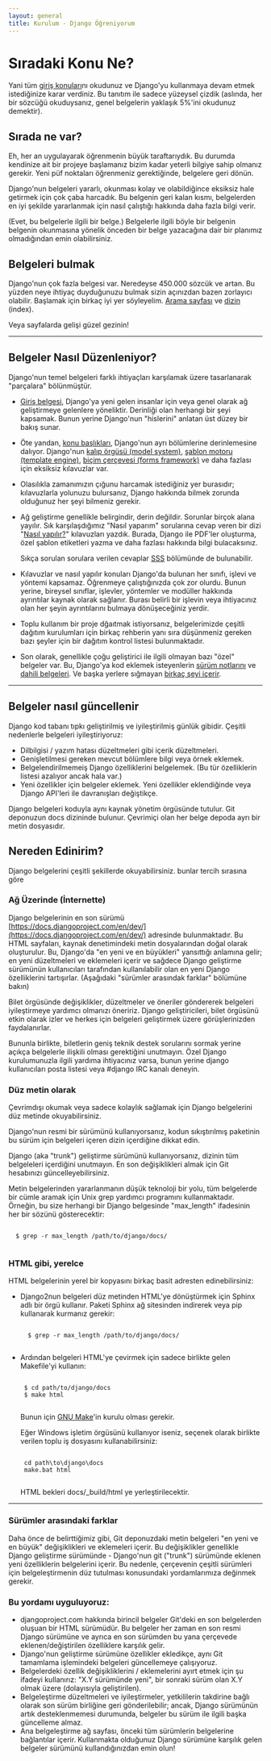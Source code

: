 ```yaml
---
layout: general
title: Kurulum - Django Öğreniyorum
---
```

# Sıradaki Konu Ne?

Yani tüm [giriş konuları](/en/2.0/intro/)nı okudunuz ve Django'yu kullanmaya devam etmek istediğinize karar verdiniz. Bu tanıtım ile sadece yüzeysel çizdik (aslında, her bir sözcüğü okuduysanız, genel belgelerin yaklaşık 5%'ini okudunuz demektir).

## Sırada ne var?

Eh, her an uygulayarak öğrenmenin büyük taraftarıydık. Bu durumda kendinize ait bir projeye başlamanız bizim kadar yeterli bilgiye sahip olmanız gerekir. Yeni püf noktaları öğrenmeniz gerektiğinde, belgelere geri dönün.

Django'nun belgeleri yararlı, okunması kolay ve olabildiğince eksiksiz hale getirmek için çok çaba harcadık. Bu belgenin geri kalan kısmı, belgelerden en iyi şekilde yararlanmak için nasıl çalıştığı hakkında daha fazla bilgi verir.

(Evet, bu belgelerle ilgili bir belge.) Belgelerle ilgili böyle bir belgenin belgenin okunmasına yönelik önceden bir belge yazacağına dair bir planımız olmadığından emin olabilirsiniz.

## Belgeleri bulmak

Django'nun çok fazla belgesi var. Neredeyse 450.000 sözcük ve artan. Bu yüzden neye ihtiyaç duyduğunuzu bulmak sizin açınızdan bazen zorlayıcı olabilir. Başlamak için birkaç iyi yer söyleyelim. [Arama sayfası](#) ve [dizin](#) (index).

Veya sayfalarda gelişi güzel gezinin!

<hr>

## Belgeler Nasıl Düzenleniyor?

Django'nun temel belgeleri farklı ihtiyaçları karşılamak üzere tasarlanarak "parçalara" bölünmüştür.

- [Giriş belgesi](/en/2.0/intro/), Django'ya yeni gelen insanlar için veya genel olarak ağ geliştirmeye gelenlere yöneliktir. Derinliği olan herhangi bir şeyi kapsamak. Bunun yerine Django'nun "hislerini" anlatan üst düzey bir bakış sunar.
- Öte yandan, [konu başlıkları](#), Django'nun ayrı bölümlerine derinlemesine dalıyor. Django'nun [kalıp örgüsü (model system)](#), [şablon motoru (template engine)](#), [biçim çerçevesi (forms framework)](#) ve daha fazlası için eksiksiz kılavuzlar var.
- Olasılıkla zamanımızın çığunu harcamak istediğiniz yer burasıdır; kılavuzlarla yolunuzu bulursanız, Django hakkında bilmek zorunda olduğunuz her şeyi bilmeniz gerekir.
- Ağ geliştirme genellikle belirgindir, derin değildir. Sorunlar birçok alana yayılır. Sık karşılaşdığımız "Nasıl yaparım" sorularına cevap veren bir dizi "[Nasıl yapılır?](#)" kılavuzları yazdık. Burada, Django ile PDF'ler oluşturma, özel şablon etiketleri yazma ve daha fazlası hakkında bilgi bulacaksınız.

   Sıkça sorulan sorulara verilen cevaplar [SSS](#) bölümünde de bulunabilir.
- Kılavuzlar ve nasıl yapılır konuları Django'da bulunan her sınıfı, işlevi ve yöntemi kapsamaz. Öğrenmeye çalıştığınızda çok zor olurdu. Bunun yerine, bireysel sınıflar, işlevler, yöntemler ve modüller hakkında ayrıntılar kaynak olarak sağlanır. Burası belirli bir işlevin veya ihtiyacınız olan her şeyin ayrıntılarını bulmaya dönüşeceğiniz yerdir.
- Toplu kullanım bir proje dğaıtmak istiyorsanız, belgelerimizde çeşitli dağıtım kurulumları için birkaç rehberin yanı sıra düşünmeniz gereken bazı şeyler için bir dağıtım kontrol listesi bulunmaktadır.
- Son olarak, genellikle çoğu geliştirici ile ilgili olmayan bazı "özel" belgeler var. Bu, Django'ya kod eklemek isteyenlerin [sürüm notlarını](#) ve [dahili belgeleri](#). Ve başka yerlere sığmayan [birkaç şeyi içerir](#).

<hr>

## Belgeler nasıl güncellenir

Django kod tabanı tıpkı geliştirilmiş ve iyileştirilmiş günlük gibidir. Çeşitli nedenlerle belgeleri iyileştiriyoruz:

- Dilbilgisi / yazım hatası düzeltmeleri gibi içerik düzeltmeleri.
- Genişletilmesi gereken mevcut bölümlere bilgi veya örnek eklemek.
- Belgelendirilmemeiş Django özelliklerini belgelemek. (Bu tür özelliklerin listesi azalıyor ancak hala var.)
- Yeni özellikler için belgeler eklemek. Yeni özellikler eklendiğinde veya Django API'leri ile davranışları değiştikçe.

Django belgeleri koduyla aynı kaynak yönetim örgüsünde tutulur. Git deponuzun docs dizininde bulunur. Çevrimiçi olan her belge depoda ayrı bir metin dosyasıdır.

## Nereden Edinirim?

Django belgelerini çeşitli şekillerde okuyabilirsiniz. bunlar tercih sırasına göre

### Ağ Üzerinde (İnternette)

Django belgelerinin en son sürümü [https://docs.djangoproject.com/en/dev/](https://docs.djangoproject.com/en/dev/) adresinde bulunmaktadır. Bu HTML sayfaları, kaynak denetimindeki metin dosyalarından doğal olarak oluşturulur. Bu, Django'da "en yeni ve en büyükleri" yansıttığı anlamına gelir; en yeni düzeltmeleri ve eklemeleri içerir ve sağdece Django geliştirme sürümünün kullanıcıları tarafından kullanılabilir olan en yeni Django özelliklerini tartışırlar. (Aşağıdaki "sürümler arasındak farklar" bölümüne bakın)

Bilet örgüsünde değişiklikler, düzeltmeler ve öneriler göndererek belgeleri iyileştirmeye yardımcı olmanızı öneririz. Django geliştiricileri, bilet örgüsünü etkin olarak izler ve herkes için belgeleri geliştirmek üzere görüşlerinizden faydalanırlar.

Bununla birlikte, biletlerin geniş teknik destek sorularını sormak yerine açıkça belgelerle ilişkili olması gerektiğini unutmayın. Özel Django kurulumunuzla ilgili yardıma ihtiyacınız varsa, bunun yerine django kullanıcıları posta listesi veya #django IRC kanalı deneyin.

### Düz metin olarak

Çevrimdışı okumak veya sadece kolaylık sağlamak için Django belgelerini düz metinde okuyabilirsiniz.

Django'nun resmi bir sürümünü kullanıyorsanız, kodun sıkıştırılmış paketinin bu sürüm için belgeleri içeren dizin içerdiğine dikkat edin.

Django (aka "trunk") geliştirme sürümünü kullanıyorsanız, dizinin tüm belgeleleri içerdiğini unutmayın. En son değişiklikleri almak için Git hesabınızı güncelleyebilirsiniz.

Metin belgelerinden yararlanmanın düşük teknoloji bir yolu, tüm belgelerde bir cümle aramak için Unix grep yardımcı programını kullanmaktadır. Örneğin, bu size herhangi bir Django belgesinde "max_length" ifadesinin her bir sözünü gösterecektir:

  <pre data-gnl="1 1p"><code class="language-python">
  $ grep -r max_length /path/to/django/docs/
  </code></pre>

### HTML gibi, yerelce

HTML belgelerinin yerel bir kopyasını birkaç basit adresten edinebilirsiniz:

- Django2nun belgeleri düz metinden HTML'ye dönüştürmek için Sphinx adlı bir örgü kullanır. Paketi Sphinx ağ sitesinden indirerek veya pip kullanarak kurmanız gerekir:

   <pre data-gnl="1 1p"><code class="language-python">
    $ grep -r max_length /path/to/django/docs/
    </code></pre>

- Ardından belgeleri HTML'ye çevirmek için sadece birlikte gelen Makefile'yi kullanın:

   <pre data-gnl="1 1p"><code class="language-python">
   $ cd path/to/django/docs
   $ make html
   </code></pre>

   Bunun için [GNU Make](https://www.gnu.org/software/make/)'in kurulu olması gerekir.

   Eğer Windows işletim örgüsünü kullanıyor iseniz, seçenek olarak birlikte verilen toplu iş dosyasını kullanabilirsiniz:

   <pre data-gnl="1 1p"><code class="language-python">
   cd path&#92;to&#92;django&#92;docs
   make.bat html
   </code></pre>

   HTML bekleri docs/&#95;build/html ye yerleştirilecektir.

<hr>

### Sürümler arasındaki farklar

Daha önce de belirttiğimiz gibi, Git deponuzdaki metin belgeleri "en yeni ve en büyük" değişiklikleri ve eklemeleri içerir. Bu değişiklikler genellikle Django geliştirme sürümünde - Django'nun git ("trunk") sürümünde eklenen yeni özelliklerin belgelerini içerir. Bu nedenle, çerçevenin çeşitli sürümleri için belgeleştirmenin düz tutulması konusundaki yordamlarımıza değinmek gerekir.

### Bu yordamı uyguluyoruz:

- djangoproject.com hakkında birincil belgeler Git'deki en son belgelerden oluşuan bir HTML sürümüdür. Bu belgeler her zaman en son resmi Django sürümüne ve ayrıca en son sürümden bu yana çerçevede eklenen/değiştirilen özelliklere karşılık gelir.
- Django'nun geliştirme sürümüne özellikler ekledikçe, aynı Git tamamlama işlemindeki belgeleri güncellemeye çalışıyoruz.
- Belgelerdeki özellik değişikliklerini / eklemelerini ayırt etmek için şu ifadeyi kullanırız: "X.Y sürümünde yeni", bir sonraki sürüm olan X.Y olmak üzere (dolayısıyla geliştirilen).
- Belgeleştirme düzeltmeleri ve iyileştirmeler, yetkililerin takdirine bağlı olarak son sürüm birliğine geri gönderilebilir; ancak, Django sürümünün artık desteklenmemesi durumunda, belgeler bu sürüm ile ilgili başka güncelleme almaz.
- Ana belgeleştirme ağ sayfası, önceki tüm sürümlerin belgelerine bağlantılar içerir. Kullanmakta olduğunuz Django sürümüne karşılık gelen belgeler sürümünü kullandığınızdan emin olun!
